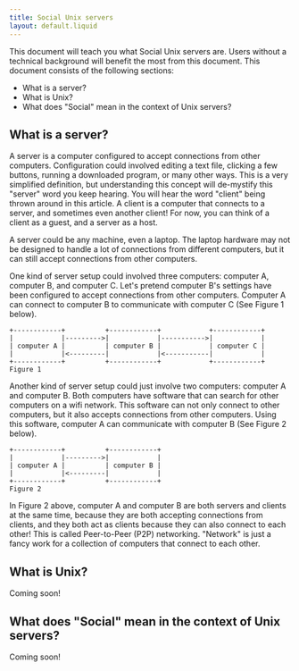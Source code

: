 ```yaml
---
title: Social Unix servers
layout: default.liquid
---
```


This document will teach you what Social Unix servers are. Users without a
technical background will benefit the most from this document. This document
consists of the following sections:

* What is a server?
* What is Unix?
* What does "Social" mean in the context of Unix servers?

## What is a server?

A server is a computer configured to accept connections from other computers.
Configuration could involved editing a text file, clicking a few buttons,
running a downloaded program, or many other ways. This is a very simplified
definition, but understanding this concept will de-mystify this "server" word
you keep hearing. You will hear the word "client" being thrown around in this
article. A client is a computer that connects to a server, and sometimes even
another client! For now, you can think of a client as a guest, and a server as a
host.

A server could be any machine, even a laptop. The laptop hardware may not
be designed to handle a lot of connections from different computers, but it can
still accept connections from other computers.

One kind of server setup could involved three computers: computer A, computer B,
and computer C. Let's pretend computer B's settings have been configured to
accept connections from other computers. Computer A can connect to computer B to
communicate with computer C (See Figure 1 below).

```
+------------+          +------------+            +------------+
|            |--------->|            |----------->|            |
| computer A |          | computer B |            | computer C |
|            |<---------|            |<-----------|            |
+------------+          +------------+            +------------+
Figure 1
```
Another kind of server setup could just involve two computers: computer A and
computer B. Both computers have software that can search for other computers on
a wifi network. This software can not only connect to other computers, but it
also accepts connections from other computers. Using this software, computer A
can communicate with computer B (See Figure 2 below).

```
+------------+          +------------+
|            |--------->|            |
| computer A |          | computer B |
|            |<---------|            |
+------------+          +------------+
Figure 2
```

In Figure 2 above, computer A and computer B are both servers and clients at the
same time, because they are both accepting connections from clients, and they
both act as clients because they can also connect to each other! This is called
Peer-to-Peer (P2P) networking. "Network" is just a fancy work for a collection
of computers that connect to each other.

## What is Unix?

Coming soon!

## What does "Social" mean in the context of Unix servers?

Coming soon!
